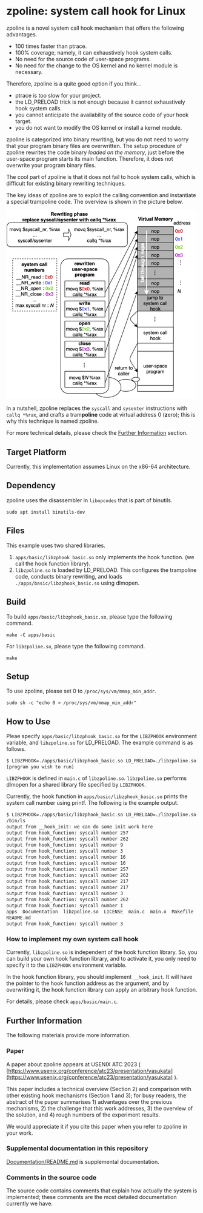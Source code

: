 # zpoline: system call hook for Linux

zpoline is a novel system call hook mechanism that offers the following advantages.
- 100 times faster than ptrace.
- 100% coverage, namely, it can exhaustively hook system calls.
- No need for the source code of user-space programs.
- No need for the change to the OS kernel and no kernel module is necessary.

Therefore, zpoline is a quite good option if you think...
- ptrace is too slow for your project.
- the LD_PRELOAD trick is not enough because it cannot exhaustively hook system calls.
- you cannot anticipate the availability of the source code of your hook target.
- you do not want to modify the OS kernel or install a kernel module.

zpoline is categorized into binary rewriting, but you do not need to worry that your program binary files are overwritten. The setup procedure of zpoline rewrites the code binary *loaded on the memory*, just before the user-space program starts its main function. Therefore, it does not overwrite your program binary files.

The cool part of zpoline is that it does not fail to hook system calls, which is difficult for existing binary rewriting techniques.

The key ideas of zpoline are to exploit the calling convention and instantiate a special trampoline code.
The overview is shown in the picture below.

<img src="Documentation/img/zpoline.png" width="500px">

In a nutshell, zpoline replaces the ```syscall``` and ```sysenter``` instructions with ```callq *%rax```, and crafts a tram**poline** code at virtual address 0 (**z**ero); this is why this technique is named zpoline.

For more technical details, please check the [Further Information](#further-information) section.

## Target Platform

Currently, this implementation assumes Linux on the x86-64 architecture.

## Dependency

zpoline uses the disassembler in ```libopcodes``` that is part of binutils.

```
sudo apt install binutils-dev
```

## Files

This example uses two shared libraries.

1. ```apps/basic/libzphook_basic.so``` only implements the hook function. (we call the hook function library).
2. ```libzpoline.so``` is loaded by LD_PRELOAD. This configures the trampoline code, conducts binary rewriting, and loads ```./apps/basic/libzphook_basic.so``` using dlmopen.

## Build

To build ```apps/basic/libzphook_basic.so```, please type the following command.

```
make -C apps/basic
```

For ```libzpoline.so```, please type the following command.

```
make
```

## Setup

To use zpoline, please set 0 to ```/proc/sys/vm/mmap_min_addr```.

```
sudo sh -c "echo 0 > /proc/sys/vm/mmap_min_addr"
```

## How to Use

Pleae specify ```apps/basic/libzphook_basic.so``` for the ```LIBZPHOOK``` environment variable, and ```libzpoline.so``` for LD_PRELOAD. The example command is as follows.

```
$ LIBZPHOOK=./apps/basic/libzphook_basic.so LD_PRELOAD=./libzpoline.so [program you wish to run]
```

```LIBZPHOOK``` is defined in ```main.c``` of ```libzpoline.so```.
```libzpoline.so``` performs dlmopen for a shared library file specified by ```LIBZPHOOK```.

Currently, the hook function in ```apps/basic/libzphook_basic.so``` prints the system call number using printf. The following is the example output.

```
$ LIBZPHOOK=./apps/basic/libzphook_basic.so LD_PRELOAD=./libzpoline.so /bin/ls
output from __hook_init: we can do some init work here
output from hook_function: syscall number 257
output from hook_function: syscall number 262
output from hook_function: syscall number 9
output from hook_function: syscall number 3
output from hook_function: syscall number 16
output from hook_function: syscall number 16
output from hook_function: syscall number 257
output from hook_function: syscall number 262
output from hook_function: syscall number 217
output from hook_function: syscall number 217
output from hook_function: syscall number 3
output from hook_function: syscall number 262
output from hook_function: syscall number 1
apps  Documentation  libzpoline.so  LICENSE  main.c  main.o  Makefile  README.md
output from hook_function: syscall number 3
```

### How to implement my own system call hook

Currently, ```libzpoline.so``` is independent of the hook function library. So, you can build your own hook function library, and to activate it, you only need to specify it to the ```LIBZPHOOK``` environment variable.

In the hook function library, you should implement ```__hook_init```.
It will have the pointer to the hook function address as the argument, and by overwriting it, the hook function library can apply an arbitrary hook function.

For details, please check ```apps/basic/main.c```.

## Further Information

The following materials provide more information.

### Paper

A paper about zpoline appears at USENIX ATC 2023 ( [https://www.usenix.org/conference/atc23/presentation/yasukata](https://www.usenix.org/conference/atc23/presentation/yasukata) ).

This paper includes a technical overview (Section 2) and comparison with other existing hook mechanisms (Section 1 and 3); for busy readers, the abstract of the paper summarises 1) advantages over the previous mechanisms, 2) the challenge that this work addresses, 3) the overview of the solution, and 4) rough numbers of the experiment results.

We would appreciate it if you cite this paper when you refer to zpoline in your work.

### Supplemental documentation in this repository

[Documentation/README.md](Documentation/README.md) is supplemental documentation.

### Comments in the source code

The source code contains comments that explain how actually the system is implemented; these comments are the most detailed documentation currently we have.
